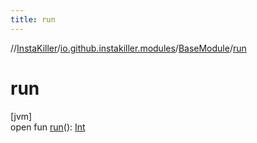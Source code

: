 ```yaml
---
title: run
---
```

//[InstaKiller](../../../index.html)/[io.github.instakiller.modules](../index.html)/[BaseModule](index.html)/[run](run.html)



# run



[jvm]\
open fun [run](run.html)(): [Int](https://kotlinlang.org/api/latest/jvm/stdlib/kotlin/-int/index.html)




